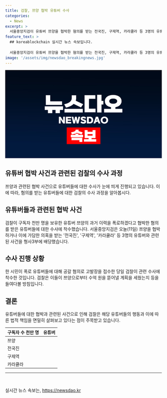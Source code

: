 ```yaml
---
title: 검찰, 쯔양 협박 유튜버 수사
categories:
  - News
excerpt: >
  서울중앙지검이 유튜버 쯔양을 협박한 혐의를 받는 전국진, 구제역, 카라큘라 등 3명의 유튜버에 대한 수사에 착수했습니다. 이들이 쯔양으로부터 수억 원을 뜯어낼 계획을 세웠는지 등을 들여다볼 방침이며, 한 시민이 폭로 유튜버들에 대해 공갈 혐의로 고발장을 접수한 당일에 관련 수사가 시작되었습니다. #쯔양 #유튜버 #사이버렉카
feature_text: >
  ## koreablockchain 실시간 뉴스 속보입니다.

  서울중앙지검이 유튜버 쯔양을 협박한 혐의를 받는 전국진, 구제역, 카라큘라 등 3명의 유튜버에 대한 수사에 착수했습니다. 이들이 쯔양으로부터 수억 원을 뜯어낼 계획을 세웠는지 등을 들여다볼 방침이며, 한 시민이 폭로 유튜버들에 대해 공갈 혐의로 고발장을 접수한 당일에 관련 수사가 시작되었습니다. #쯔양 #유튜버 #사이버렉카
image: '/assets/img/newsdao_breakingnews.jpg'
---
```


<p><img src="/assets/img/newsdao_breakingnews.jpg" alt="koreablockchain 속보" /></p>

<h2>유튜버 협박 사건과 관련된 검찰의 수사 과정</h2>

<p data-ke-size="size16">쯔양과 관련된 협박 사건으로 유튜버들에 대한 수사가 눈에 띄게 진행되고 있습니다. 이에 따라, 혐의를 받는 유튜버들에 대한 검찰의 수사 과정을 알아봅시다.</p>

<h2>유튜버들과 관련된 협박 사건</h2>

<p data-ke-size="size16">검찰이 구독자 천만 명을 보유한 유튜버 쯔양의 과거 이력을 폭로하겠다고 협박한 혐의를 받은 유튜버들에 대한 수사에 착수했습니다. 서울중앙지검은 오늘(11일) 쯔양을 협박하거나 이에 가담한 의혹을 받는 '전국진', '구제역', '카라큘라' 등 3명의 유튜버와 관련된 사건을 형사3부에 배당했습니다.</p>

<h2>수사 진행 상황</h2>

<p data-ke-size="size16">한 시민이 폭로 유튜버들에 대해 공갈 혐의로 고발장을 접수한 당일 검찰이 관련 수사에 착수한 것입니다. 검찰은 이들이 쯔양으로부터 수억 원을 뜯어낼 계획을 세웠는지 등을 들여다볼 방침입니다.</p>

<h2>결론</h2>

<p data-ke-size="size16">유튜버들에 대한 협박과 관련된 사건으로 인해 검찰은 해당 유튜버들의 행동과 이에 따른 법적 책임을 면밀히 살펴보고 있다는 점이 주목받고 있습니다.</p>

<table>
    <thead>
        <tr>
            <th>구독자 수 천만 명</th>
            <th>유튜버</th>
        </tr>
    </thead>
    <tbody>
        <tr>
            <td>쯔양</td>
        </tr>
        <tr>
            <td>전국진</td>
        </tr>
        <tr>
            <td>구제역</td>
        </tr>
        <tr>
            <td>카라큘라</td>
        </tr>
    </tbody>
</table>

<hr>

<p data-ke-size="size16">&nbsp;</p>
실시간 뉴스 속보는, <a href="https://newsdao.kr" rel="dofollow">https://newsdao.kr</a>


